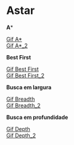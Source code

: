 # Astar

**A***

[Gif A*](https://dl.dropboxusercontent.com/s/t3sjq20uhldnmqq/aStar1.gif)
<br/>
[Gif A*_2](https://dl.dropboxusercontent.com/s/qr9frvrsz7xbmx7/aStar2.gif)

**Best First**

[Gif Best First](https://dl.dropboxusercontent.com/s/b4j76uvgnt0irom/bestFirst1.gif)
<br/>
[Gif Best First_2](https://dl.dropboxusercontent.com/s/7f1ajxfh06rayo4/bestFirst2.gif)

**Busca em largura**

[Gif Breadth](https://dl.dropboxusercontent.com/s/eri5wj6vvfel2a3/breadthFirstSearch1.gif)
<br/>
[Gif Breadth_2](https://dl.dropboxusercontent.com/s/qk1aetx9uy3e95a/breadthFirstSearch2.gif)

**Busca em profundidade**

[Gif Depth](https://dl.dropboxusercontent.com/s/w0257v1vfzynpin/depthFirst1.gif)
<br/>
[Gif Depth_2](https://dl.dropboxusercontent.com/s/70yljvyef4wv5n2/depthFirst2.gif)
